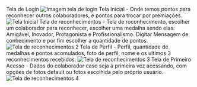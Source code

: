 Tela de Login 
![Imagem tela de login](https://github.com/user-attachments/assets/86b9e82e-025e-4768-bab1-9765b2b5ebed)
Tela Inicial - Onde temos pontos para reconhecer outros colaboradores, e pontos para trocar por premiações.
![Tela Inicial](https://github.com/user-attachments/assets/139d48a5-1de4-429a-87ed-0f66030a12d7)
Tela de reconhecimentos - Tela de roconhecimento, escolher um colaborador para reconhecer, escolher uma medalha sendo elas: Amigável, Inovador, Protagonista e Profissionalismo. Digitar Mensagem de conhecimento e por fim escolher a quantidade de pontos.
![Tela de reconhecimentos 2](https://github.com/user-attachments/assets/8e4f179a-1f11-4488-8246-21d4ab08d31b)
Tela de Perfil - Perfil, quantidade de medalhas e pontos acomulados, foto de perfil, nome e os ultimos 3 reconhecimentos recebidos.
![Tela de reconhecimentos 3](https://github.com/user-attachments/assets/6fe7a6fb-07d9-4a7e-ac1b-b0c29768d204)
Tela de Primeiro Acesso - Dados do colaborador caso seja a primeira vez acessando, com opções de fotos default ou fotos escolhida pelo próprio usuário.
![Tela de reconhecimentos 4](https://github.com/user-attachments/assets/7163dade-6884-4638-aa05-afc0db294459)
